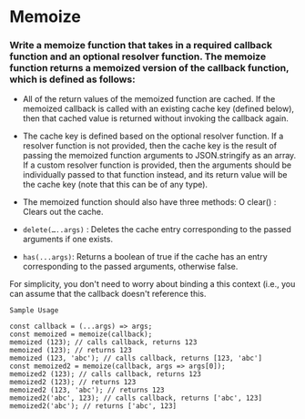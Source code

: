 # Memoize

### Write a memoize function that takes in a required callback function and an optional resolver function. The memoize function returns a memoized version of the callback function, which is defined as follows:

- All of the return values of the memoized function are cached. If the memoized callback is called with an existing cache key (defined below), then that cached value is returned without invoking the callback again.

- The cache key is defined based on the optional resolver function. If a resolver function is not provided, then
the cache key is the result of passing the memoized function arguments to JSON.stringify as an array. If a custom resolver function is provided, then the arguments should be individually passed to that function instead, and its return value will be the cache key (note that this can be of any type).

- The memoized function should also have three methods:
O clear() : Clears out the cache.

- `delete(…..args)` : Deletes the cache entry corresponding to the passed arguments if one exists.

- `has(...args)`: Returns a boolean of true if the cache has an entry corresponding to the passed arguments,
otherwise false.

For simplicity, you don't need to worry about binding a this context (i.e., you can assume that the callback doesn't
reference this.


```
Sample Usage

const callback = (...args) => args;
const memoized = memoize(callback);
memoized (123); // calls callback, returns 123
memoized (123); // returns 123
memoized (123, 'abc'); // calls callback, returns [123, 'abc']
const memoized2 = memoize(callback, args => args[0]);
memoized2 (123); // calls callback, returns 123
memoized2 (123); // returns 123
memoized2 (123, 'abc'); // returns 123
memoized2('abc', 123); // calls callback, returns ['abc', 123]
memoized2('abc'); // returns ['abc', 123]

```
